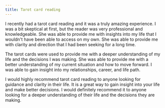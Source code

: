 ```yaml
---
title: Tarot card reading
---
```


I recently had a tarot card reading and it was a truly amazing experience. I was a bit skeptical at first, but the reader was very professional and knowledgeable. She was able to provide me with insights into my life that I wouldn't have been able to access on my own. She was able to provide me with clarity and direction that I had been seeking for a long time.

The tarot cards were used to provide me with a deeper understanding of my life and the decisions I was making. She was able to provide me with a better understanding of my current situation and how to move forward. I was able to gain insight into my relationships, career, and life path.

I would highly recommend tarot card reading to anyone looking for guidance and clarity in their life. It is a great way to gain insight into your life and make better decisions. I would definitely recommend it to anyone looking for a deeper understanding of their life and the decisions they are making.
